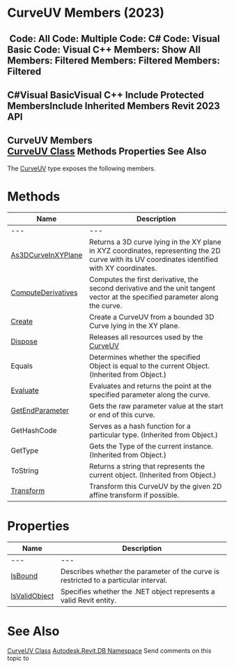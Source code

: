 # CurveUV Members (2023)

﻿
 Code: All Code: Multiple Code: C# Code: Visual Basic Code: Visual C++  Members: Show All Members: Filtered Members: Filtered Members: Filtered   
---  
C#Visual BasicVisual C++
Include Protected MembersInclude Inherited Members
Revit 2023 API  
---  
CurveUV Members  
[CurveUV Class](2d1d9c1f-afb6-fc09-f461-54cf0d511bf0.md "CurveUV Class") Methods Properties See Also  
---  
The [CurveUV](2d1d9c1f-afb6-fc09-f461-54cf0d511bf0.md "CurveUV Class") type exposes the following members.
# Methods
| Name | Description |
| --- | --- |
| --- | --- | --- |
| [As3DCurveInXYPlane](df4dd3a3-810f-892e-87b6-fbe00ff698c3.md "As3DCurveInXYPlane Method") | Returns a 3D curve lying in the XY plane in XYZ coordinates, representing the 2D curve with its UV coordinates identified with XY coordinates. |
| [ComputeDerivatives](ed10dba7-d0e6-fc6f-9cf6-f1e28946eb2f.md "ComputeDerivatives Method") | Computes the first derivative, the second derivative and the unit tangent vector at the specified parameter along the curve. |
| [Create](64c3ccbc-ae7d-e9a8-d487-aab04f6143a5.md "Create Method") | Create a CurveUV from a bounded 3D Curve lying in the XY plane. |
| [Dispose](0517da08-6208-a7ee-f78a-5e7bd7cb16e5.md "Dispose Method") | Releases all resources used by the [CurveUV](2d1d9c1f-afb6-fc09-f461-54cf0d511bf0.md "CurveUV Class") |
| Equals | Determines whether the specified Object is equal to the current Object. (Inherited from Object.) |
| [Evaluate](ea7d15ea-e248-e217-2900-662be2e4d274.md "Evaluate Method") | Evaluates and returns the point at the specified parameter along the curve. |
| [GetEndParameter](daa1ae74-36c8-fcfb-48d9-d9040df6d54f.md "GetEndParameter Method") | Gets the raw parameter value at the start or end of this curve. |
| GetHashCode | Serves as a hash function for a particular type.  (Inherited from Object.) |
| GetType | Gets the Type of the current instance. (Inherited from Object.) |
| ToString | Returns a string that represents the current object. (Inherited from Object.) |
| [Transform](628d9276-4912-58c8-8601-5f6b5266158c.md "Transform Method") | Transform this CurveUV by the given 2D affine transform if possible. |

# Properties
| Name | Description |
| --- | --- |
| --- | --- | --- |
| [IsBound](a04a73a2-cfec-100d-6600-b715036e285e.md "IsBound Property") | Describes whether the parameter of the curve is restricted to a particular interval. |
| [IsValidObject](3017731c-6c18-58ca-3b0c-000f6d4ff322.md "IsValidObject Property") | Specifies whether the .NET object represents a valid Revit entity. |

# See Also
[CurveUV Class](2d1d9c1f-afb6-fc09-f461-54cf0d511bf0.md "CurveUV Class")
[Autodesk.Revit.DB Namespace](87546ba7-461b-c646-cbb1-2cb8f5bff8b2.md "Autodesk.Revit.DB Namespace")
Send comments on this topic to 
